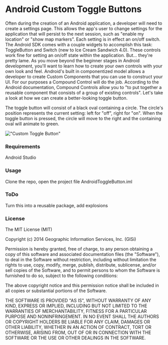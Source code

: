 Android Custom Toggle Buttons
=============================

Often during the creation of an Android application, a developer will need to create a settings page. This allows the app's user to change settings for the application that will persist to the next session, such as "enable my location" or "show map markers". Each setting is in effect an on/off switch. The Android SDK comes with a couple widgets to accomplish this task: ToggleButton and Switch (new to Ice Cream Sandwich 4.0). These controls work fine for setting an on/off state within the application. But... they're pretty lame. As you move beyond the beginner stages in Android development, you'll want to learn how to create your own controls with your own look and feel. Android's built in componentized model allows a developer to create Custom Components that you can use to construct your UI. For our purposes a Compound Control will do the job. According to the Android documentation, Compound Controls allow you to "to put together a reusable component that consists of a group of existing controls". Let's take a look at how we can create a better-looking toggle button.

The toggle button will consist of a black oval containing a circle. The circle's position represents the current setting: left for "off", right for "on". When the toggle button is pressed, the circle will move to the right and the containing oval will animate to green.

!["Custom Toggle Button"](https://raw.githubusercontent.com/gisinc/android-toggle-button/master/togglebutton.gif)

### Requirements

Android Studio

### Usage

Clone the repo, open the project file AndroidToggleButton.iml

### ToDo

Turn this into a reusable package, add explosions

### License

The MIT License (MIT)

Copyright (c) 2014 Geographic Information Services, Inc. (GISi)

Permission is hereby granted, free of charge, to any person obtaining a copy of this software and associated documentation files (the "Software"), to deal in the Software without restriction, including without limitation the rights to use, copy, modify, merge, publish, distribute, sublicense, and/or sell copies of the Software, and to permit persons to whom the Software is furnished to do so, subject to the following conditions:

The above copyright notice and this permission notice shall be included in all copies or substantial portions of the Software.

THE SOFTWARE IS PROVIDED "AS IS", WITHOUT WARRANTY OF ANY KIND, EXPRESS OR IMPLIED, INCLUDING BUT NOT LIMITED TO THE WARRANTIES OF MERCHANTABILITY, FITNESS FOR A PARTICULAR PURPOSE AND NONINFRINGEMENT. IN NO EVENT SHALL THE AUTHORS OR COPYRIGHT HOLDERS BE LIABLE FOR ANY CLAIM, DAMAGES OR OTHER LIABILITY, WHETHER IN AN ACTION OF CONTRACT, TORT OR OTHERWISE, ARISING FROM, OUT OF OR IN CONNECTION WITH THE SOFTWARE OR THE USE OR OTHER DEALINGS IN THE SOFTWARE.
